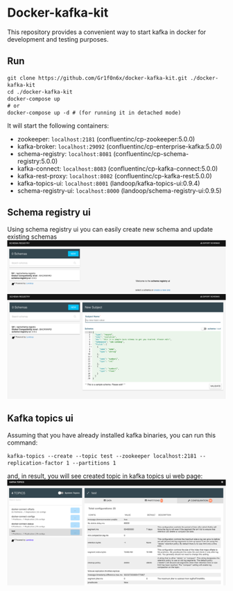 # Docker-kafka-kit
This repository provides a convenient way to start kafka in docker for development and testing purposes.

## Run
```shell
git clone https://github.com/Gr1f0n6x/docker-kafka-kit.git ./docker-kafka-kit
cd ./docker-kafka-kit
docker-compose up
# or
docker-compose up -d # (for running it in detached mode)
```

It will start the following containers:
- zookeeper: `localhost:2181` (confluentinc/cp-zookeeper:5.0.0)
- kafka-broker: `localhost:29092` (confluentinc/cp-enterprise-kafka:5.0.0)
- schema-registry: `localhost:8081` (confluentinc/cp-schema-registry:5.0.0)
- kafka-connect: `localhost:8083` (confluentinc/cp-kafka-connect:5.0.0)
- kafka-rest-proxy: `localhost:8082` (confluentinc/cp-kafka-rest:5.0.0)
- kafka-topics-ui: `localhost:8001` (landoop/kafka-topics-ui:0.9.4)
- schema-registry-ui: `localhost:8000` (landoop/schema-registry-ui:0.9.5)

## Schema registry ui
Using schema registry ui you can easily create new schema and update existing schemas
![schema-registry-ui](/images/schema-registry-ui.png)
![schema-registry-new-schema-ui](/images/schema-registry-new-schema.png	)

## Kafka topics ui
Assuming that you have already installed kafka binaries, you can run this command:
```shell
kafka-topics --create --topic test --zookeeper localhost:2181 --replication-factor 1 --partitions 1
```
and, in result, you will see created topic in kafka topics ui web page:
![kafka-topics-ui](/images/kafka-topics-ui.png)
